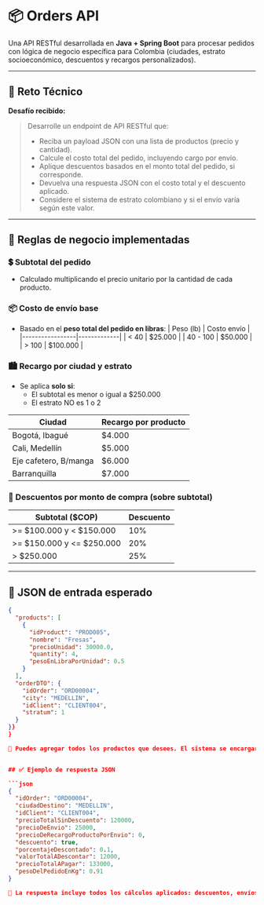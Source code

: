 # 📦 Orders API

Una API RESTful desarrollada en **Java + Spring Boot** para procesar pedidos con lógica de negocio específica para Colombia (ciudades, estrato socioeconómico, descuentos y recargos personalizados).

---

## 🚀 Reto Técnico

**Desafío recibido:**

> Desarrolle un endpoint de API RESTful que:
> - Reciba un payload JSON con una lista de productos (precio y cantidad).
> - Calcule el costo total del pedido, incluyendo cargo por envío.
> - Aplique descuentos basados en el monto total del pedido, si corresponde.
> - Devuelva una respuesta JSON con el costo total y el descuento aplicado.
> - Considere el sistema de estrato colombiano y si el envío varía según este valor.

---

## 🧠 Reglas de negocio implementadas

### 💲 Subtotal del pedido
- Calculado multiplicando el precio unitario por la cantidad de cada producto.

### 📦 Costo de envío base
- Basado en el **peso total del pedido en libras**:
  | Peso (lb)       | Costo envío |
  |-----------------|-------------|
  | < 40            | $25.000     |
  | 40 - 100        | $50.000     |
  | > 100           | $100.000    |

### 🏙️ Recargo por ciudad y estrato
- Se aplica **solo si**:
  - El subtotal es menor o igual a $250.000
  - El estrato NO es 1 o 2

| Ciudad           | Recargo por producto |
|------------------|----------------------|
| Bogotá, Ibagué   | $4.000               |
| Cali, Medellín   | $5.000               |
| Eje cafetero, B/manga | $6.000         |
| Barranquilla     | $7.000               |

### 🎁 Descuentos por monto de compra (sobre subtotal)
| Subtotal ($COP)       | Descuento |
|------------------------|-----------|
| >= $100.000 y < $150.000 | 10%      |
| >= $150.000 y <= $250.000 | 20%     |
| > $250.000              | 25%      |

---

## 🧾 JSON de entrada esperado

```json
{
  "products": [
    {
      "idProduct": "PROD005",
      "nombre": "Fresas",
      "precioUnidad": 30000.0,
      "quantity": 4,
      "pesoEnLibraPorUnidad": 0.5
    }
  ],
  "orderDTO": {
    "idOrder": "ORD00004",
    "city": "MEDELLIN",
    "idClient": "CLIENT004",
    "stratum": 1
  }
}}
}

📌 Puedes agregar todos los productos que desees. El sistema se encargará automáticamente de calcular el total, aplicar descuentos y recargos si corresponden.


## ✅ Ejemplo de respuesta JSON

```json
{
  "idOrder": "ORD00004",
  "ciudadDestino": "MEDELLIN",
  "idClient": "CLIENT004",
  "precioTotalSinDescuento": 120000,
  "precioDeEnvio": 25000,
  "precioDeRecargoProductoPorEnvio": 0,
  "descuento": true,
  "porcentajeDescontado": 0.1,
  "valorTotalADescontar": 12000,
  "precioTotalAPagar": 133000,
  "pesoDelPedidoEnKg": 0.91
}

📝 La respuesta incluye todos los cálculos aplicados: descuentos, envíos, recargos por ciudad, y conversión de peso del pedido a kilogramos.
